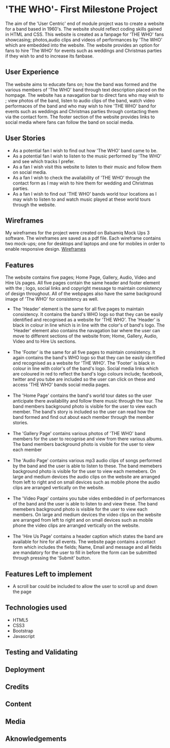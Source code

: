 # 'THE WHO'- First Milestone Project
The aim of the 'User Centric' end of module project was to create a website for a band based in 1960's. The website should reflect coding skills gained in HTML and CSS.
This website is created as a fanpage for 'THE WHO' fans showcasing; photos,audio clips and videos of performances by 'The WHO' which are embedded into the website. The website provides an option for fans to hire 'The WHO' for events such as weddings and Christmas parties if they wish to and to increase its fanbase.

## User Experience
The website aims to educate fans on; how the band was formed and the various members of 'The WHO' band through text description placed on the hompage. The website has a navagation bar to direct fans who may wish to ; view photos of the band, listen to audio clips of the band, watch video performaces of the band and who may wish to hire 'THE WHO' band  for events such as weddings and Christmas parties through contacting them via the contact form. The footer section of the website provides links to social media where fans can follow the band on social media.

## User Stories
<ul>
<li> As a potential fan I wish to find out how 'The WHO' band came to be. </li>
<li> As a potential fan I wish to listen to the music performed by 'The WHO' and see which tracks I prefer. </li>
<li> As a fan I wish visit this website to listen to their music and follow them on social media. </li>
<LI> As a fan I wish to check the availability of 'THE WHO' through the contact form as I may wish to hire them for wedding and Christmas parties.  </li>
<li> As a fan I wish to find out 'THE WHO' bands world tour locations as I may wish to listen to and watch music played at these world tours through the website. </li>
</ul>

## Wireframes

My wireframes for the project were created on Balsamiq Mock Ups 3 software. The wireframes are saved as a pdf file. Each wireframe contains two mock-ups; one for desktops and laptops and one for mobiles in order to enable responsive design.
<a href=/assets/images/WHO.pdf>Wireframes</a>

##  Features
The website contains five pages; Home Page, Gallery, Audio, Video and Hire Us pages. All five pages contain the same header and footer element with the ; logo, social links and copyright message to maintain consistency of design throughout. All of the webpages also have the same background image of 'The WHO' for consistency as well.
<ul>
<li> The 'Header' element is the same for all five pages to maintain consistency. It contains the band's WHO logo so that they can be easily identified and recognised as a website for 'THE WHO'. The 'Header' is black in colour in line which is in line with the color's of band's logo. The 'Header' element also contains the navagation bar where the user can move to different sections of the website from; Home, Gallery, Audio, Video and to Hire Us sections.</li> <br> 
<li> The 'Footer' is the same for all five pages to maintain consistency. It again contains the band's WHO logo so that they can be easily identified and recognised as a website for 'THE WHO'. The 'Footer' is black in colour in line with color's of the band's logo. Social media links which are coloured in red to reflect the band's logo colours include; facebook, twitter and you tube are included so the user can click on these and access 'THE WHO' bands social media pages.</li> <br>
<li> The 'Home Page' contains the band's world tour dates so the user anticipate there availability and follow there music through the tour. The band members  background photo is visible for the user to view each member. The band's story is included so the user can read how the band formed and find out about each member through the member stories. </li> <br>
<li> The 'Gallery Page' contains various photos of 'THE WHO' band members for the user to recognise and  view from there various albums. The band members background photo is visible for the user to view each member </li> <br>
<li> The 'Audio Page' contains various mp3 audio clips of songs performed by the band and the user is able to listen to these. The band memebers  background photo is visible for the user to view each memebers. On large and medium devices the audio clips on the website are arranged from left to right and on small devices such as mobile phone the audio clips are arranged vertically on the website. </li> <br>
<li> The 'Video Page' contains you tube vides embedded in of performances of the band and the user is able to listen to and view these. The band memebers  background photo is visible for the user to view each members. On large and medium devices the video clips on the website are arranged from left to right and on small devices such as mobile phone the video clips are arranged vertically on the website. </li> <br>
<li> The 'Hire Us Page' contains a header caption which states the band are available for hire for all events. The website page contains a contact form which includes the fields; Name, Email and message and all fields are mandatory for the user to fill in  before the form can be submitted through pressing the 'Submit' button.
</ul>

## Features Left to implement

<ul>
<li> A scroll bar could be included to allow the user to scroll up and down the page </li>
</ul>

## Technologies used

<ul> 
<li> HTML5 </li>
<li> CSS3  </li>
<li> Bootstrap  </li>
<li> Javascript </li>
</ul>

## Testing and Validating

## Deployment

## Credits

## Content

## Media

## Aknowledgements

